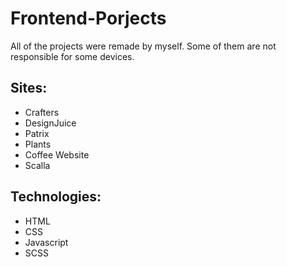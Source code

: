 # Frontend-Porjects
All of the projects were remade by myself. Some of them are not responsible for some devices.

## Sites:
* Crafters
* DesignJuice
* Patrix
* Plants
* Coffee Website 
* Scalla
## Technologies:
* HTML
* CSS 
* Javascript 
* SCSS
